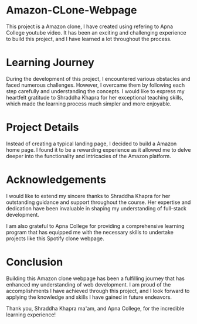 # Amazon-CLone-Webpage

This project is a Amazon clone, I have created using refering to Apna College youtube video. It has been an exciting and challenging experience to build this project, and I have learned a lot throughout the process.

# Learning Journey
During the development of this project, I encountered various obstacles and faced numerous challenges. However, I overcame them by following each step carefully and understanding the concepts. I would like to express my heartfelt gratitude to Shraddha Khapra for her exceptional teaching skills, which made the learning process much simpler and more enjoyable.

# Project Details
Instead of creating a typical landing page, I decided to build a Amazon home page. I found it to be a rewarding experience as it allowed me to delve deeper into the functionality and intricacies of the Amazon platform.

# Acknowledgements
I would like to extend my sincere thanks to Shraddha Khapra for her outstanding guidance and support throughout the course. Her expertise and dedication have been invaluable in shaping my understanding of full-stack development.

I am also grateful to Apna College for providing a comprehensive learning program that has equipped me with the necessary skills to undertake projects like this Spotify clone webpage.

# Conclusion
Building this Amazon clone webpage has been a fulfilling journey that has enhanced my understanding of web development. I am proud of the accomplishments I have achieved through this project, and I look forward to applying the knowledge and skills I have gained in future endeavors.

Thank you, Shraddha Khapra ma'am, and Apna College, for the incredible learning experience!